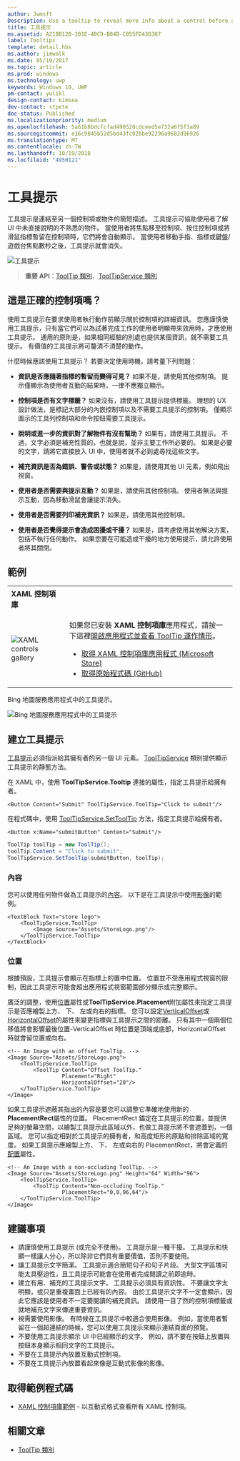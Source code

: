```yaml
---
author: Jwmsft
Description: Use a tooltip to reveal more info about a control before asking the user to perform an action.
title: 工具提示
ms.assetid: A21BB12B-301E-40C9-B84B-C055FD43D307
label: Tooltips
template: detail.hbs
ms.author: jimwalk
ms.date: 05/19/2017
ms.topic: article
ms.prod: windows
ms.technology: uwp
keywords: Windows 10, UWP
pm-contact: yulikl
design-contact: kimsea
dev-contact: stpete
doc-status: Published
ms.localizationpriority: medium
ms.openlocfilehash: 5a61b8bdcfcfad490528cdceed5e732a6f5f3a89
ms.sourcegitcommit: e16c9845b52d5bd43fc02bbe92296a9682d96926
ms.translationtype: MT
ms.contentlocale: zh-TW
ms.lasthandoff: 10/19/2018
ms.locfileid: "4950121"
---
```

# <a name="tooltips"></a>工具提示

工具提示是連結至另一個控制項或物件的簡短描述。 工具提示可協助使用者了解 UI 中未直接說明的不熟悉的物件。 當使用者將焦點移至控制項、按住控制項或將滑鼠指標暫留在控制項時，它們將會自動顯示。 當使用者移動手指、指標或鍵盤/遊戲台焦點數秒之後，工具提示就會消失。

![工具提示](images/controls/tool-tip.png)

> **重要 API**：[ToolTip 類別](/uwp/api/Windows.UI.Xaml.Controls.ToolTip)、[ToolTipService 類別](https://msdn.microsoft.com/library/windows/apps/windows.ui.xaml.controls.tooltipservice)

## <a name="is-this-the-right-control"></a>這是正確的控制項嗎？

使用工具提示在要求使用者執行動作前顯示關於控制項的詳細資訊。 您應謹慎使用工具提示，只有當它們可以為試著完成工作的使用者明顯帶來效用時，才應使用工具提示。 通用的原則是，如果相同經驗的別處也提供某個資訊，就不需要工具提示。 有價值的工具提示將可釐清不清楚的動作。

什麼時候應該使用工具提示？ 若要決定使用時機，請考量下列問題：

- **資訊是否應隨著指標的暫留而變得可見？**
    如果不是，請使用其他控制項。 提示僅顯示為使用者互動的結果時，一律不應獨立顯示。

- **控制項是否有文字標籤？**
    如果沒有，請使用工具提示提供標籤。 理想的 UX 設計做法，是標記大部分的內嵌控制項以及不需要工具提示的控制項。 僅顯示圖示的工具列控制項和命令按鈕需要工具提示。

- **說明或進一步的資訊對了解物件有沒有幫助？**
    如果有，請使用工具提示。 不過，文字必須是補充性質的，也就是說，並非主要工作所必要的。 如果是必要的文字，請將它直接放入 UI 中，使用者就不必到處尋找這些文字。

- **補充資訊是否為錯誤、警告或狀態？**
    如果是，請使用其他 UI 元素，例如飛出視窗。

- **使用者是否需要與提示互動？**
    如果是，請使用其他控制項。 使用者無法與提示互動，因為移動滑鼠會讓提示消失。

- **使用者是否需要列印補充資訊？**
    如果是，請使用其他控制項。

- **使用者是否覺得提示會造成困擾或干擾？**
    如果是，請考慮使用其他解決方案，包括不執行任何動作。 如果您要在可能造成干擾的地方使用提示，請允許使用者將其關閉。

## <a name="example"></a>範例

<table>
<th align="left">XAML 控制項庫<th>
<tr>
<td><img src="images/xaml-controls-gallery-sm.png" alt="XAML controls gallery"></img></td>
<td>
    <p>如果您已安裝 <strong style="font-weight: semi-bold">XAML 控制項庫</strong>應用程式，請按一下這裡<a href="xamlcontrolsgallery:/item/ToolTip">開啟應用程式並查看 ToolTip 運作情形</a>。</p>
    <ul>
    <li><a href="https://www.microsoft.com/store/productId/9MSVH128X2ZT">取得 XAML 控制項庫應用程式 (Microsoft Store)</a></li>
    <li><a href="https://github.com/Microsoft/Windows-universal-samples/tree/master/Samples/XamlUIBasics">取得原始程式碼 (GitHub)</a></li>
    </ul>
</td>
</tr>
</table>

Bing 地圖服務應用程式中的工具提示。

![Bing 地圖服務應用程式中的工具提示](images/control-examples/tool-tip-maps.png)

## <a name="create-a-tooltip"></a>建立工具提示

[工具提示](/uwp/api/Windows.UI.Xaml.Controls.ToolTip)必須指派給其擁有者的另一個 UI 元素。 [ToolTipService](/uwp/api/windows.ui.xaml.controls.tooltipservice) 類別提供顯示工具提示的靜態方法。

在 XAML 中，使用 **ToolTipService.Tooltip** 連接的屬性，指定工具提示給擁有者。

```xaml
<Button Content="Submit" ToolTipService.ToolTip="Click to submit"/>
```

在程式碼中，使用 [ToolTipService.SetToolTip](/uwp/api/windows.ui.xaml.controls.tooltipservice.settooltip) 方法，指定工具提示給擁有者。

```xaml
<Button x:Name="submitButton" Content="Submit"/>
```

```csharp
ToolTip toolTip = new ToolTip();
toolTip.Content = "Click to submit";
ToolTipService.SetToolTip(submitButton, toolTip);
```

### <a name="content"></a>內容

您可以使用任何物件做為工具提示的[內容](/uwp/api/windows.ui.xaml.controls.contentcontrol.content)。 以下是在工具提示中使用[影像](/uwp/api/windows.ui.xaml.controls.image)的範例。

```xaml
<TextBlock Text="store logo">
    <ToolTipService.ToolTip>
        <Image Source="Assets/StoreLogo.png"/>
    </ToolTipService.ToolTip>
</TextBlock>
```

### <a name="placement"></a>位置

根據預設，工具提示會顯示在指標上的置中位置。 位置並不受應用程式視窗的限制，因此工具提示可能會超出應用程式視窗範圍部分顯示或完整顯示。

廣泛的調整，使用[位置](/uwp/api/windows.ui.xaml.controls.tooltip.placement)屬性或**ToolTipService.Placement**附加屬性來指定工具提示是否應繪製上方、 下、 左或向右的指標。 您可以設定[VerticalOffset](/uwp/api/windows.ui.xaml.controls.tooltip.verticaloffset)或[HorizontalOffset](/uwp/api/windows.ui.xaml.controls.tooltip.horizontaloffset)的屬性來變更指標與工具提示之間的距離。 只有其中一個兩個位移值將會影響最後位置-VerticalOffset 時位置是頂端或底部，HorizontalOffset 時就會留位置或向右。

```xaml
<!-- An Image with an offset ToolTip. -->
<Image Source="Assets/StoreLogo.png">
    <ToolTipService.ToolTip>
        <ToolTip Content="Offset ToolTip."
                 Placement="Right"
                 HorizontalOffset="20"/>
    </ToolTipService.ToolTip>
</Image>
```

如果工具提示遮蔽其指出的內容是要您可以調整它準確地使用新的**PlacementRect**屬性的位置。 PlacementRect 錨定在工具提示的位置，並提供足夠的螢幕空間，以繪製工具提示此區域以外，也做工具提示將不會遮蓋到，一個區域。 您可以指定相對於工具提示的擁有者，和高度矩形的原點和排除區域的寬度。 如果工具提示應繪製上方、 下、 左或向右的 PlacementRect，將會定義的[配置](/uwp/api/windows.ui.xaml.controls.tooltip.placement)屬性。 

```xaml
<!-- An Image with a non-occluding ToolTip. -->
<Image Source="Assets/StoreLogo.png" Height="64" Width="96">
    <ToolTipService.ToolTip>
        <ToolTip Content="Non-occluding ToolTip."
                 PlacementRect="0,0,96,64"/>
    </ToolTipService.ToolTip>
</Image>
```

## <a name="recommendations"></a>建議事項

- 請謹慎使用工具提示 (或完全不使用)。 工具提示是一種干擾。 工具提示和快顯一樣讓人分心，所以除非它們具有重要價值，否則不要使用。
- 讓工具提示文字簡潔。 工具提示適合簡短句子和句子片段。 大型文字區塊可能太具壓迫性，且工具提示可能會在使用者完成閱讀之前即逾時。
- 建立有用、補充的工具提示文字。 工具提示必須具有資訊性。 不要讓文字太明顯，或只是重複畫面上已經有的內容。 由於工具提示文字不一定會顯示，因此它應該是使用者不一定要閱讀的補充資訊。 請使用一目了然的控制項標籤或就地補充文字來傳達重要資訊。
- 視需要使用影像。 有時候在工具提示中較適合使用影像。 例如，當使用者暫留在一個超連結的時候，您可以使用工具提示來顯示連結頁面的預覽。
- 不要使用工具提示顯示 UI 中已經顯示的文字。 例如，請不要在按鈕上放置與按鈕本身顯示相同文字的工具提示。
- 不要在工具提示內放置互動式控制項。
- 不要在工具提示內放置看起來像是互動式影像的影像。

## <a name="get-the-sample-code"></a>取得範例程式碼

- [XAML 控制項庫範例](https://github.com/Microsoft/Windows-universal-samples/tree/master/Samples/XamlUIBasics) - 以互動式格式查看所有 XAML 控制項。

## <a name="related-articles"></a>相關文章

- [ToolTip 類別](https://msdn.microsoft.com/library/windows/apps/br227608)
